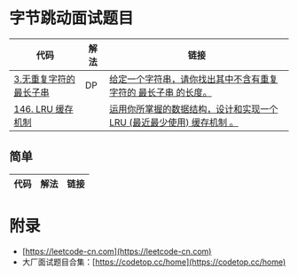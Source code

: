 # 字节跳动面试题目

| 代码 | 解法 | 链接 |
| ---- | ---- | ---- |
| [3.无重复字符的最长子串](../LeetCode/Java/dp/LengthOfLongestSubstring.java) | DP | [给定一个字符串，请你找出其中不含有重复字符的 最长子串 的长度。](https://leetcode-cn.com/problems/longest-substring-without-repeating-characters/)  |
| [146. LRU 缓存机制](../LeetCode/Java/LRUCache.java)| | [运用你所掌握的数据结构，设计和实现一个  LRU (最近最少使用) 缓存机制 。](https://leetcode-cn.com/problems/lru-cache/) |

## 简单

| 代码 | 解法 | 链接 |
| ---- | ---- | ---- |

# 附录

 - [https://leetcode-cn.com](https://leetcode-cn.com)
 - 大厂面试题目合集：[https://codetop.cc/home](https://codetop.cc/home)